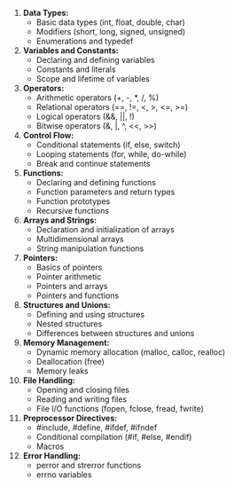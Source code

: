1. **Data Types:**
    - Basic data types (int, float, double, char)
    - Modifiers (short, long, signed, unsigned)
    - Enumerations and typedef
2. **Variables and Constants:**
    - Declaring and defining variables
    - Constants and literals
    - Scope and lifetime of variables
3. **Operators:**
    - Arithmetic operators (+, -, *, /, %)
    - Relational operators (==, !=, <, >, <=, >=)
    - Logical operators (&&, ||, !)
    - Bitwise operators (&, |, ^, <<, >>)
4. **Control Flow:**
    - Conditional statements (if, else, switch)
    - Looping statements (for, while, do-while)
    - Break and continue statements
5. **Functions:**
    - Declaring and defining functions
    - Function parameters and return types
    - Function prototypes
    - Recursive functions
6. **Arrays and Strings:**
    - Declaration and initialization of arrays
    - Multidimensional arrays
    - String manipulation functions
7. **Pointers:**
    - Basics of pointers
    - Pointer arithmetic
    - Pointers and arrays
    - Pointers and functions
8. **Structures and Unions:**
    - Defining and using structures
    - Nested structures
    - Differences between structures and unions
9. **Memory Management:**
    - Dynamic memory allocation (malloc, calloc, realloc)
    - Deallocation (free)
    - Memory leaks
10. **File Handling:**
    - Opening and closing files
    - Reading and writing files
    - File I/O functions (fopen, fclose, fread, fwrite)
11. **Preprocessor Directives:**
    - #include, #define, #ifdef, #ifndef
    - Conditional compilation (#if, #else, #endif)
    - Macros
12. **Error Handling:**
    - perror and strerror functions
    - errno variables
